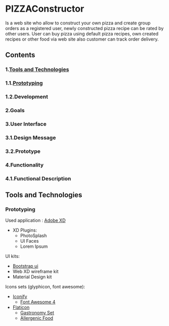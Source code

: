 # PIZZAConstructor

Is a web site who allow to construct your own pizza and create group orders as a registered user, newly constructed pizza recipe can be rated by other users. User can buy pizza using default pizza recipes, own created recipes or other food via web site also customer can track order delivery.

## Contents
### 1.[Tools and Technologies](tools-and-technologies)
###   1.1.[Prototyping](#prototyping)
###   1.2.Development
### 2.Goals
### 3.User Interface
###   3.1.Design Message
###   3.2.Prototype
### 4.Functionality
###   4.1.Functional Description








## Tools and Technologies
### Prototyping
Used application : [Adobe XD](https://www.adobe.com/uk/products/xd.html)
* XD Plugins:
  * PhotoSplash
  * UI Faces
  * Lorem Ipsum

UI kits:
* [Bootstrap ui](https://xdresources.co/resources/bootstrap-4-ui)
* Web XD wireframe kit
* Material Design kit

Icons sets (glyphicon, font awesome):
* [Iconify](https://iconify.design/)
  * [Font Awesome 4](https://iconify.design/icon-sets/fa/)
* [Flaticon](https://www.flaticon.com/)
  * [Gastronomy Set](https://www.flaticon.com/packs/gastronomy-set)
  * [Allergenic Food](https://www.flaticon.com/packs/allergenic-food)
  
